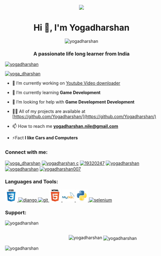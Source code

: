 <p align="center"><img src="https://media.giphy.com/media/qgQUggAC3Pfv687qPC/giphy.gif" width="360"/></p>
<h1 align="center">Hi 👋, I'm Yogadharshan</h1>
<p align="center"> <img src="https://komarev.com/ghpvc/?username=yogadharshan&label=Profile%20views&color=0e75b6&style=flat" alt="yogadharshan" /> </p>

<h3 align="center">A passionate life long learner from India</h3>

<p align="left"> <a href="https://github.com/ryo-ma/github-profile-trophy"><img src="https://github-profile-trophy.vercel.app/?username=yogadharshan" alt="yogadharshan" /></a> </p>

<p align="left"> <a href="https://twitter.com/yoga_dharshan" target="blank"><img src="https://img.shields.io/twitter/follow/yoga_dharshan?logo=twitter&style=for-the-badge" alt="yoga_dharshan" /></a> </p>

- 🔭 I’m currently working on [Youtube Video downloader](https://github.com/Yogadharshan/Youtube-Video-Downloader)

- 🌱 I’m currently learning **Game Development**

- 🤝 I’m looking for help with **Game Development Development**

- 👨‍💻 All of my projects are available at [https://github.com/Yogadharshan/](https://github.com/Yogadharshan/)

- 📫 How to reach me **yogadharshan.nile@gmail.com**

- ⚡Fact **I like Cars and Computers**

<h3 align="left">Connect with me:</h3>
<p align="left">
<a href="https://twitter.com/yoga_dharshan" target="blank"><img align="center" src="https://raw.githubusercontent.com/rahuldkjain/github-profile-readme-generator/master/src/images/icons/Social/twitter.svg" alt="yoga_dharshan" height="30" width="40" /></a>
<a href="https://linkedin.com/in/yogadharshan c" target="blank"><img align="center" src="https://raw.githubusercontent.com/rahuldkjain/github-profile-readme-generator/master/src/images/icons/Social/linked-in-alt.svg" alt="yogadharshan c" height="30" width="40" /></a>
<a href="https://stackoverflow.com/users/19320247" target="blank"><img align="center" src="https://raw.githubusercontent.com/rahuldkjain/github-profile-readme-generator/master/src/images/icons/Social/stack-overflow.svg" alt="19320247" height="30" width="40" /></a>
<a href="https://www.codechef.com/users/yogadharshan" target="blank"><img align="center" src="https://cdn.jsdelivr.net/npm/simple-icons@3.1.0/icons/codechef.svg" alt="yogadharshan" height="30" width="40" /></a>
<a href="https://www.hackerrank.com/yogadharshan" target="blank"><img align="center" src="https://raw.githubusercontent.com/rahuldkjain/github-profile-readme-generator/master/src/images/icons/Social/hackerrank.svg" alt="yogadharshan" height="30" width="40" /></a>
<a href="https://www.leetcode.com/yogadharshan007" target="blank"><img align="center" src="https://raw.githubusercontent.com/rahuldkjain/github-profile-readme-generator/master/src/images/icons/Social/leet-code.svg" alt="yogadharshan007" height="30" width="40" /></a>
</p>

<h3 align="left">Languages and Tools:</h3>
<p align="left"> <a href="https://www.w3schools.com/css/" target="_blank" rel="noreferrer"> <img src="https://raw.githubusercontent.com/devicons/devicon/master/icons/css3/css3-original-wordmark.svg" alt="css3" width="40" height="40"/> </a> <a href="https://www.djangoproject.com/" target="_blank" rel="noreferrer"> <img src="https://cdn.worldvectorlogo.com/logos/django.svg" alt="django" width="40" height="40"/> </a> <a href="https://git-scm.com/" target="_blank" rel="noreferrer"> <img src="https://www.vectorlogo.zone/logos/git-scm/git-scm-icon.svg" alt="git" width="40" height="40"/> </a> <a href="https://www.w3.org/html/" target="_blank" rel="noreferrer"> <img src="https://raw.githubusercontent.com/devicons/devicon/master/icons/html5/html5-original-wordmark.svg" alt="html5" width="40" height="40"/> </a> <a href="https://www.mysql.com/" target="_blank" rel="noreferrer"> <img src="https://raw.githubusercontent.com/devicons/devicon/master/icons/mysql/mysql-original-wordmark.svg" alt="mysql" width="40" height="40"/> </a> <a href="https://www.python.org" target="_blank" rel="noreferrer"> <img src="https://raw.githubusercontent.com/devicons/devicon/master/icons/python/python-original.svg" alt="python" width="40" height="40"/> </a> <a href="https://www.selenium.dev" target="_blank" rel="noreferrer"> <img src="https://raw.githubusercontent.com/detain/svg-logos/780f25886640cef088af994181646db2f6b1a3f8/svg/selenium-logo.svg" alt="selenium" width="40" height="40"/> </a> </p>

<h3 align="left">Support:</h3>
<p><a href="https://www.buymeacoffee.com/yogadharshan"> <img align="left" src="https://cdn.buymeacoffee.com/buttons/v2/default-yellow.png" height="50" width="210" alt="yogadharshan" /></a></p><br><br>

<p><img align="left" src="https://github-readme-stats.vercel.app/api/top-langs?username=yogadharshan&show_icons=true&locale=en&layout=compact" alt="yogadharshan" /></p>

<p>&nbsp;<img align="center" src="https://github-readme-stats.vercel.app/api?username=yogadharshan&show_icons=true&locale=en" alt="yogadharshan" /></p>

<p><img align="center" src="https://github-readme-streak-stats.herokuapp.com/?user=yogadharshan&" alt="yogadharshan" /></p>
